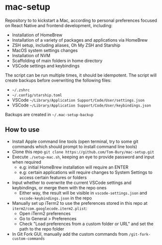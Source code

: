 # mac-setup

Repository to to kickstart a Mac, according to personal preferences focused on React Native and frontend development, including:

- Installation of HomeBrew
- Installation of a variety of packages and applications via HomeBrew
- ZSH setup, including aliases, Oh My ZSH and Starship
- MacOS system settings changes
- Installation of NVM
- Scaffolding of main folders in home directory
- VSCode settings and keybindings

The script can be run multiple times, it should be idempotent.
The script will create backups before overwriting the following files:

- `~/.zshrc`
- `~/.config/starship.toml`
- VSCode `~/Library/Application Support/Code/User/settings.json`
- VSCode `~/Library/Application Support/Code/User/keybindings.json`

Backups are created in `~/.mac-setup-backup`

## How to use

- Install Apple command line tools (open terminal, try to some git commands which should prompt to install command line tools)
- Clone this repo `git clone https://github.com/Tom-Bury/mac-setup.git`
- Execute `./setup-mac.sh`, keeping an eye to provide password and input when required
  - e.g: initial HomeBrew installation will require an ENTER
  - e.g: certain applications will require changes to System Settings to access certain features or folders
- Input whether to overwrite the current VSCode settings and keybindings, or merge them with the repo ones
  - Either way, the result will be visible in `vscode-settings.json` and `vscode-keybindings.json` in the repo
- Manually set up iTerm2 to use the preferences stored in this repo at `iterm2/com.googlecode.iterm2.plist`:
  - Open iTerm2 preferences
  - Go to General > Preferences
  - Check "Load preferences from a custom folder or URL" and set the path to the repo folder
- In Git Fork GUI, manually add the custom commands from `/git-fork-custom-commands`
